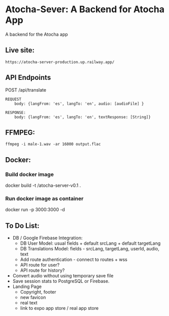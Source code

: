 # Atocha-Sever: A Backend for Atocha App

A backend for the Atocha app

## Live site:

    https://atocha-server-production.up.railway.app/

## API Endpoints

POST /api/translate

    REQUEST
        body: {langFrom: 'es', langTo: 'en', audio: [audioFile] }

    RESPONSE:
        body: {langFrom: 'es', langTo: 'en', textResponse: [String]}

## FFMPEG:

    ffmpeg -i male-1.wav -ar 16000 output.flac

## Docker:
### Build docker image
docker build -t <docker-username>/atocha-server-v0.1 .
### Run docker image as container
docker run -p 3000:3000 -d <docker-image>



## To Do List:
- DB / Google Firebase Integration:
    - DB User Model: usual fields + default srcLang + default targetLang 
    - DB Translations Model: fields - srcLang, targetLang, userId, audio, text
    - Add route authentication - connect to routes + wss
    - API route for user?
    - API route for history?
- Convert audio without using temporary save file
- Save session stats to PostgreSQL or Firebase.
- Landing Page
    - Copyright, footer
    - new favicon
    - real text
    - link to expo app store / real app store

